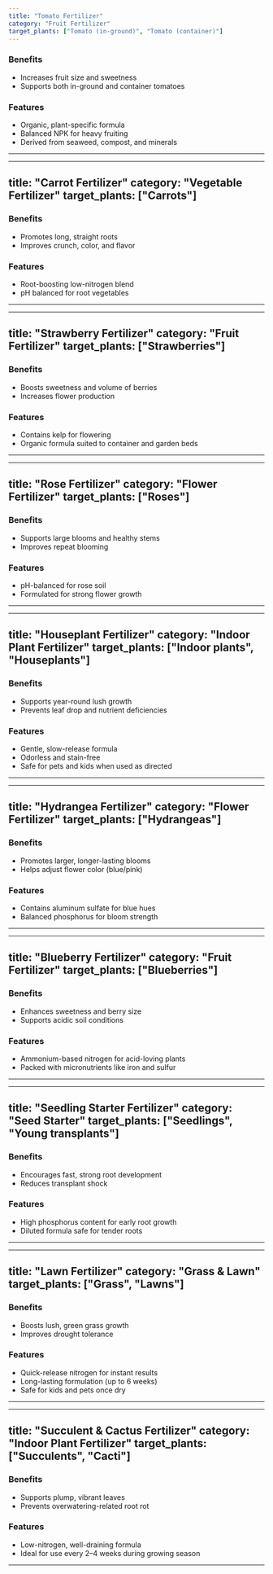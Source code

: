```yaml
---
title: "Tomato Fertilizer"
category: "Fruit Fertilizer"
target_plants: ["Tomato (in-ground)", "Tomato (container)"]
---
```

### Benefits
- Increases fruit size and sweetness
- Supports both in-ground and container tomatoes

### Features
- Organic, plant-specific formula
- Balanced NPK for heavy fruiting
- Derived from seaweed, compost, and minerals

---

---
title: "Carrot Fertilizer"
category: "Vegetable Fertilizer"
target_plants: ["Carrots"]
---
### Benefits
- Promotes long, straight roots
- Improves crunch, color, and flavor

### Features
- Root-boosting low-nitrogen blend
- pH balanced for root vegetables

---

---
title: "Strawberry Fertilizer"
category: "Fruit Fertilizer"
target_plants: ["Strawberries"]
---
### Benefits
- Boosts sweetness and volume of berries
- Increases flower production

### Features
- Contains kelp for flowering
- Organic formula suited to container and garden beds

---

---
title: "Rose Fertilizer"
category: "Flower Fertilizer"
target_plants: ["Roses"]
---
### Benefits
- Supports large blooms and healthy stems
- Improves repeat blooming

### Features
- pH-balanced for rose soil
- Formulated for strong flower growth

---

---
title: "Houseplant Fertilizer"
category: "Indoor Plant Fertilizer"
target_plants: ["Indoor plants", "Houseplants"]
---
### Benefits
- Supports year-round lush growth
- Prevents leaf drop and nutrient deficiencies

### Features
- Gentle, slow-release formula
- Odorless and stain-free
- Safe for pets and kids when used as directed

---

---
title: "Hydrangea Fertilizer"
category: "Flower Fertilizer"
target_plants: ["Hydrangeas"]
---
### Benefits
- Promotes larger, longer-lasting blooms
- Helps adjust flower color (blue/pink)

### Features
- Contains aluminum sulfate for blue hues
- Balanced phosphorus for bloom strength

---

---
title: "Blueberry Fertilizer"
category: "Fruit Fertilizer"
target_plants: ["Blueberries"]
---
### Benefits
- Enhances sweetness and berry size
- Supports acidic soil conditions

### Features
- Ammonium-based nitrogen for acid-loving plants
- Packed with micronutrients like iron and sulfur

---

---
title: "Seedling Starter Fertilizer"
category: "Seed Starter"
target_plants: ["Seedlings", "Young transplants"]
---
### Benefits
- Encourages fast, strong root development
- Reduces transplant shock

### Features
- High phosphorus content for early root growth
- Diluted formula safe for tender roots

---

---
title: "Lawn Fertilizer"
category: "Grass & Lawn"
target_plants: ["Grass", "Lawns"]
---
### Benefits
- Boosts lush, green grass growth
- Improves drought tolerance

### Features
- Quick-release nitrogen for instant results
- Long-lasting formulation (up to 6 weeks)
- Safe for kids and pets once dry

---

---
title: "Succulent & Cactus Fertilizer"
category: "Indoor Plant Fertilizer"
target_plants: ["Succulents", "Cacti"]
---
### Benefits
- Supports plump, vibrant leaves
- Prevents overwatering-related root rot

### Features
- Low-nitrogen, well-draining formula
- Ideal for use every 2–4 weeks during growing season

---
